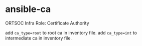 # ansible-ca
ORTSOC Infra Role: Certificate Authority

add `ca_type=root` to root ca in inventory file.
add `ca_type=int` to intermediate ca in inventory file.
